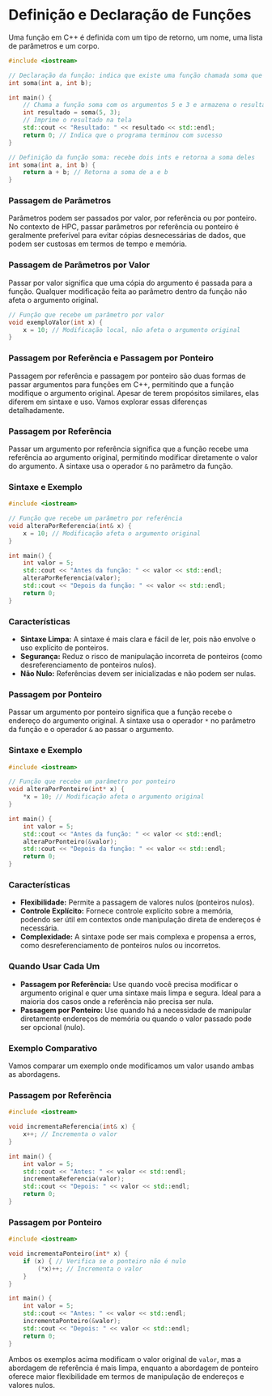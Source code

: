 # Definição e Declaração de Funções

Uma função em C++ é definida com um tipo de retorno, um nome, uma lista de parâmetros e um corpo.

```cpp
#include <iostream>

// Declaração da função: indica que existe uma função chamada soma que retorna um int e recebe dois ints como parâmetros
int soma(int a, int b);

int main() {
    // Chama a função soma com os argumentos 5 e 3 e armazena o resultado em resultado
    int resultado = soma(5, 3);
    // Imprime o resultado na tela
    std::cout << "Resultado: " << resultado << std::endl;
    return 0; // Indica que o programa terminou com sucesso
}

// Definição da função soma: recebe dois ints e retorna a soma deles
int soma(int a, int b) {
    return a + b; // Retorna a soma de a e b
}

```

### Passagem de Parâmetros

Parâmetros podem ser passados por valor, por referência ou por ponteiro. No contexto de HPC, passar parâmetros por referência ou ponteiro é geralmente preferível para evitar cópias desnecessárias de dados, que podem ser custosas em termos de tempo e memória.

### Passagem de Parâmetros por Valor

Passar por valor significa que uma cópia do argumento é passada para a função. Qualquer modificação feita ao parâmetro dentro da função não afeta o argumento original.

```cpp
// Função que recebe um parâmetro por valor
void exemploValor(int x) {
    x = 10; // Modificação local, não afeta o argumento original
}

```

### Passagem por Referência e Passagem por Ponteiro

Passagem por referência e passagem por ponteiro são duas formas de passar argumentos para funções em C++, permitindo que a função modifique o argumento original. Apesar de terem propósitos similares, elas diferem em sintaxe e uso. Vamos explorar essas diferenças detalhadamente.

### Passagem por Referência

Passar um argumento por referência significa que a função recebe uma referência ao argumento original, permitindo modificar diretamente o valor do argumento. A sintaxe usa o operador `&` no parâmetro da função.

### Sintaxe e Exemplo

```cpp
#include <iostream>

// Função que recebe um parâmetro por referência
void alteraPorReferencia(int& x) {
    x = 10; // Modificação afeta o argumento original
}

int main() {
    int valor = 5;
    std::cout << "Antes da função: " << valor << std::endl;
    alteraPorReferencia(valor);
    std::cout << "Depois da função: " << valor << std::endl;
    return 0;
}

```

### Características

- **Sintaxe Limpa:** A sintaxe é mais clara e fácil de ler, pois não envolve o uso explícito de ponteiros.
- **Segurança:** Reduz o risco de manipulação incorreta de ponteiros (como desreferenciamento de ponteiros nulos).
- **Não Nulo:** Referências devem ser inicializadas e não podem ser nulas.

### Passagem por Ponteiro

Passar um argumento por ponteiro significa que a função recebe o endereço do argumento original. A sintaxe usa o operador `*` no parâmetro da função e o operador `&` ao passar o argumento.

### Sintaxe e Exemplo

```cpp
#include <iostream>

// Função que recebe um parâmetro por ponteiro
void alteraPorPonteiro(int* x) {
    *x = 10; // Modificação afeta o argumento original
}

int main() {
    int valor = 5;
    std::cout << "Antes da função: " << valor << std::endl;
    alteraPorPonteiro(&valor);
    std::cout << "Depois da função: " << valor << std::endl;
    return 0;
}

```

### Características

- **Flexibilidade:** Permite a passagem de valores nulos (ponteiros nulos).
- **Controle Explícito:** Fornece controle explícito sobre a memória, podendo ser útil em contextos onde manipulação direta de endereços é necessária.
- **Complexidade:** A sintaxe pode ser mais complexa e propensa a erros, como desreferenciamento de ponteiros nulos ou incorretos.

### Quando Usar Cada Um

- **Passagem por Referência:** Use quando você precisa modificar o argumento original e quer uma sintaxe mais limpa e segura. Ideal para a maioria dos casos onde a referência não precisa ser nula.
- **Passagem por Ponteiro:** Use quando há a necessidade de manipular diretamente endereços de memória ou quando o valor passado pode ser opcional (nulo).

### Exemplo Comparativo

Vamos comparar um exemplo onde modificamos um valor usando ambas as abordagens.

### Passagem por Referência

```cpp
#include <iostream>

void incrementaReferencia(int& x) {
    x++; // Incrementa o valor
}

int main() {
    int valor = 5;
    std::cout << "Antes: " << valor << std::endl;
    incrementaReferencia(valor);
    std::cout << "Depois: " << valor << std::endl;
    return 0;
}

```

### Passagem por Ponteiro

```cpp
#include <iostream>

void incrementaPonteiro(int* x) {
    if (x) { // Verifica se o ponteiro não é nulo
        (*x)++; // Incrementa o valor
    }
}

int main() {
    int valor = 5;
    std::cout << "Antes: " << valor << std::endl;
    incrementaPonteiro(&valor);
    std::cout << "Depois: " << valor << std::endl;
    return 0;
}

```

Ambos os exemplos acima modificam o valor original de `valor`, mas a abordagem de referência é mais limpa, enquanto a abordagem de ponteiro oferece maior flexibilidade em termos de manipulação de endereços e valores nulos.